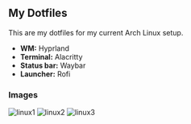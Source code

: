 ## My Dotfiles

This are my dotfiles for my current Arch Linux setup.

- **WM:** Hyprland
- **Terminal:** Alacritty
- **Status bar:** Waybar
- **Launcher:** Rofi

### Images
![linux1](https://i.ibb.co/SyWC9hj/linux1.jpg)
![linux2](https://i.ibb.co/7WLrLhK/linux2.jpg)
![linux3](https://i.ibb.co/T8Y6Rk3/linux3.jpg)
